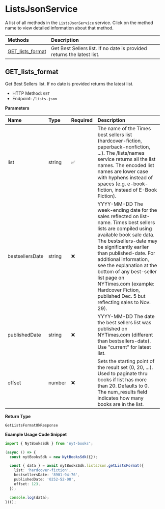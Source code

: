 # ListsJsonService

A list of all methods in the `ListsJsonService` service. Click on the method name to view detailed information about that method.

| Methods                               | Description                                                            |
| :------------------------------------ | :--------------------------------------------------------------------- |
| [GET_lists_format](#get_lists_format) | Get Best Sellers list. If no date is provided returns the latest list. |

## GET_lists_format

Get Best Sellers list. If no date is provided returns the latest list.

- HTTP Method: `GET`
- Endpoint: `/lists.json`

**Parameters**

| Name            | Type   | Required | Description                                                                                                                                                                                                                                                                                                                                                                                                  |
| :-------------- | :----- | :------- | :----------------------------------------------------------------------------------------------------------------------------------------------------------------------------------------------------------------------------------------------------------------------------------------------------------------------------------------------------------------------------------------------------------- |
| list            | string | ✅       | The name of the Times best sellers list (hardcover-fiction, paperback-nonfiction, ...). The /lists/names service returns all the list names. The encoded list names are lower case with hyphens instead of spaces (e.g. e-book-fiction, instead of E-Book Fiction).                                                                                                                                          |
| bestsellersDate | string | ❌       | YYYY-MM-DD The week-ending date for the sales reflected on list-name. Times best sellers lists are compiled using available book sale data. The bestsellers-date may be significantly earlier than published-date. For additional information, see the explanation at the bottom of any best-seller list page on NYTimes.com (example: Hardcover Fiction, published Dec. 5 but reflecting sales to Nov. 29). |
| publishedDate   | string | ❌       | YYYY-MM-DD The date the best sellers list was published on NYTimes.com (different than bestsellers-date). Use "current" for latest list.                                                                                                                                                                                                                                                                     |
| offset          | number | ❌       | Sets the starting point of the result set (0, 20, ...). Used to paginate thru books if list has more than 20. Defaults to 0. The num_results field indicates how many books are in the list.                                                                                                                                                                                                                 |

**Return Type**

`GetListsFormatOkResponse`

**Example Usage Code Snippet**

```typescript
import { NytBooksSdk } from 'nyt-books';

(async () => {
  const nytBooksSdk = new NytBooksSdk({});

  const { data } = await nytBooksSdk.listsJson.getListsFormat({
    list: 'hardcover-fiction',
    bestsellersDate: '8901-94-76',
    publishedDate: '0252-52-08',
    offset: 123,
  });

  console.log(data);
})();
```

<!-- This file was generated by liblab | https://liblab.com/ -->
